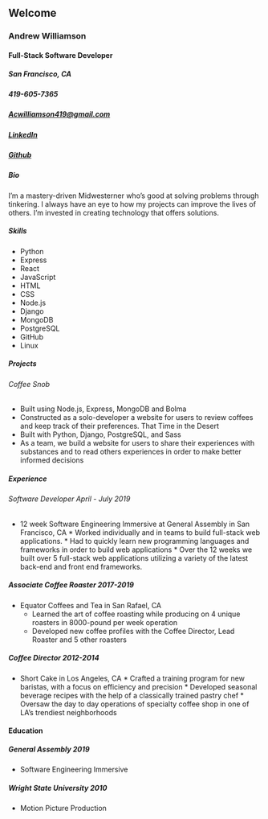 ## Welcome
### Andrew Williamson
#### Full-Stack Software Developer 

##### San Francisco, CA
##### 419-605-7365
##### Acwilliamson419@gmail.com
##### [LinkedIn](https://www.linkedin.com/in/acwilliamson) 
##### [Github](https://github.com/andrew0788)


##### Bio
I’m a mastery-driven Midwesterner who’s good at solving problems through tinkering. I always have an eye to how my projects can improve the lives of others. I’m invested in creating technology that offers solutions.     
##### Skills
   * Python 
   * Express 
   * React 
   * JavaScript 
   * HTML 
   * CSS
   * Node.js 
   * Django	 
   * MongoDB 
   * PostgreSQL 
   * GitHub  
   * Linux  
##### Projects
###### Coffee Snob
   * Built using Node.js, Express, MongoDB and Bolma
   * Constructed as a solo-developer a website for users to review coffees and keep track of their preferences. 
That Time in the Desert
   * Built with Python, Django, PostgreSQL, and Sass
   * As a team, we build a website for users to share their experiences with  substances and to read others experiences in order to make better informed decisions 
##### Experience 
###### Software Developer	April - July 2019
   * 12 week Software Engineering Immersive at General Assembly in San Francisco, CA
    * Worked individually and in teams to build full-stack web applications.
    * Had to quickly learn new programming languages and frameworks in order to build web applications
    * Over the 12 weeks we built over 5 full-stack web applications utilizing a variety of the latest back-end and front end frameworks. 

##### Associate Coffee Roaster	2017-2019
   * Equator Coffees and Tea in San Rafael, CA
      * Learned the art of coffee roasting while producing on 4 unique roasters in 8000-pound per week operation
      * Developed new coffee profiles with the Coffee Director, Lead Roaster and 5 other roasters

##### Coffee Director	2012-2014
   * Short Cake in Los Angeles, CA
    * Crafted a training program for new baristas, with a focus on efficiency and precision
    * Developed seasonal beverage recipes with the help of a classically trained pastry chef
    * Oversaw the day to day operations of specialty coffee shop in one of LA’s trendiest neighborhoods    
#### Education
##### General Assembly                                                                                                     2019
   * Software Engineering Immersive

##### Wright State University                                                                                           2010
   * Motion Picture Production
